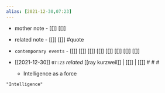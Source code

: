 ```yaml
---
alias: [2021-12-30,07:23]
---
```

- mother note - [[]] [[]]
- related note - [[]] [[]] #quote 
- `contemporary events` - [[]] [[]] [[]] [[]] [[]] [[]] [[]] [[]]

- [[2021-12-30]]  `07:23` _related_ [[ray kurzweil]] | [[]] | [[]] # # #
	- Intelligence as a force

```query
"Intelligence"
```